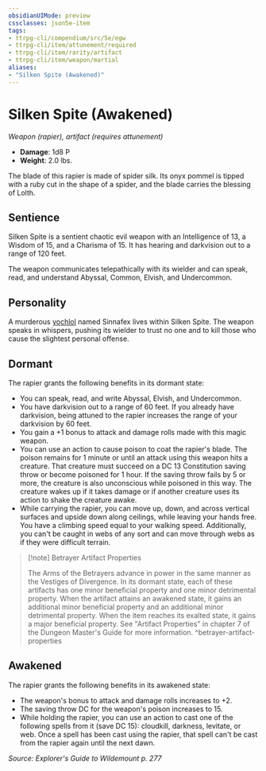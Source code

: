 ```yaml
---
obsidianUIMode: preview
cssclasses: json5e-item
tags:
- ttrpg-cli/compendium/src/5e/egw
- ttrpg-cli/item/attunement/required
- ttrpg-cli/item/rarity/artifact
- ttrpg-cli/item/weapon/martial
aliases: 
- "Silken Spite (Awakened)"
---
```

# Silken Spite (Awakened)
*Weapon (rapier), artifact (requires attunement)*  

- **Damage**: 1d8 P
- **Weight**: 2.0 lbs.

The blade of this rapier is made of spider silk. Its onyx pommel is tipped with a ruby cut in the shape of a spider, and the blade carries the blessing of Lolth.

## Sentience

Silken Spite is a sentient chaotic evil weapon with an Intelligence of 13, a Wisdom of 15, and a Charisma of 15. It has hearing and darkvision out to a range of 120 feet.

The weapon communicates telepathically with its wielder and can speak, read, and understand Abyssal, Common, Elvish, and Undercommon.

## Personality

A murderous [yochlol](yochlol.md) named Sinnafex lives within Silken Spite. The weapon speaks in whispers, pushing its wielder to trust no one and to kill those who cause the slightest personal offense.

## Dormant

The rapier grants the following benefits in its dormant state:

- You can speak, read, and write Abyssal, Elvish, and Undercommon.  
- You have darkvision out to a range of 60 feet. If you already have darkvision, being attuned to the rapier increases the range of your darkvision by 60 feet.  
- You gain a +1 bonus to attack and damage rolls made with this magic weapon.  
- You can use an action to cause poison to coat the rapier's blade. The poison remains for 1 minute or until an attack using this weapon hits a creature. That creature must succeed on a DC 13 Constitution saving throw or become poisoned for 1 hour. If the saving throw fails by 5 or more, the creature is also unconscious while poisoned in this way. The creature wakes up if it takes damage or if another creature uses its action to shake the creature awake.  
- While carrying the rapier, you can move up, down, and across vertical surfaces and upside down along ceilings, while leaving your hands free. You have a climbing speed equal to your walking speed. Additionally, you can't be caught in webs of any sort and can move through webs as if they were difficult terrain.  

> [!note] Betrayer Artifact Properties
> 
> The Arms of the Betrayers advance in power in the same manner as the Vestiges of Divergence. In its dormant state, each of these artifacts has one minor beneficial property and one minor detrimental property. When the artifact attains an awakened state, it gains an additional minor beneficial property and an additional minor detrimental property. When the item reaches its exalted state, it gains a major beneficial property. See "Artifact Properties" in chapter 7 of the Dungeon Master's Guide for more information.
^betrayer-artifact-properties

## Awakened

The rapier grants the following benefits in its awakened state:

- The weapon's bonus to attack and damage rolls increases to +2.  
- The saving throw DC for the weapon's poison increases to 15.  
- While holding the rapier, you can use an action to cast one of the following spells from it (save DC 15): cloudkill, darkness, levitate, or web. Once a spell has been cast using the rapier, that spell can't be cast from the rapier again until the next dawn.  

*Source: Explorer's Guide to Wildemount p. 277*